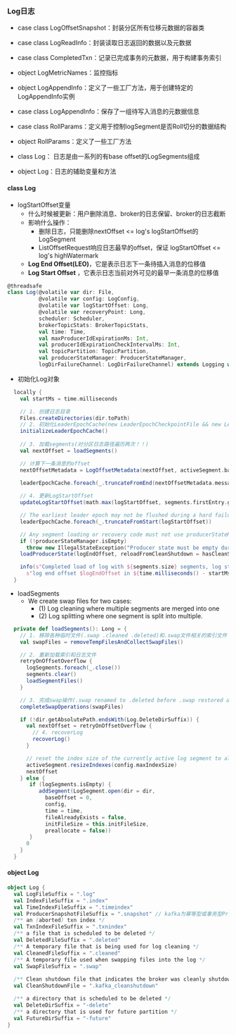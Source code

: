 ### Log日志
- case class LogOffsetSnapshot：封装分区所有位移元数据的容器类
- case class LogReadInfo：封装读取日志返回的数据以及元数据
- case class CompletedTxn：记录已完成事务的元数据，用于构建事务索引
- object LogMetricNames：监控指标

- object LogAppendInfo：定义了一些工厂方法，用于创建特定的LogAppendInfo实例
- case class LogAppendInfo：保存了一组待写入消息的元数据信息
- case class RollParams：定义用于控制logSegment是否Roll切分的数据结构
- object RollParams：定义了一些工厂方法
- class Log： 日志是由一系列的有base offset的LogSegments组成
- object Log：日志的辅助变量和方法

#### class Log
- logStartOffset变量
    - 什么时候被更新：用户删除消息、broker的日志保留、broker的日志截断
    - 影响什么操作：
        - 删除日志，只能删除nextOffset <= log's logStartOffset的LogSegment
        - ListOffsetRequest响应日志最早的offset，保证 logStartOffset <= log's highWatermark
    - **Log End Offset(LEO)**，它是表示日志下一条待插入消息的位移值
    - **Log Start Offset** ，它表示日志当前对外可见的最早一条消息的位移值  
        
```scala
@threadsafe
class Log(@volatile var dir: File, 
          @volatile var config: LogConfig,
          @volatile var logStartOffset: Long,
          @volatile var recoveryPoint: Long,
          scheduler: Scheduler,
          brokerTopicStats: BrokerTopicStats,
          val time: Time,
          val maxProducerIdExpirationMs: Int,
          val producerIdExpirationCheckIntervalMs: Int,
          val topicPartition: TopicPartition,
          val producerStateManager: ProducerStateManager,
          logDirFailureChannel: LogDirFailureChannel) extends Logging with KafkaMetricsGroup{}
```
- 初始化Log对象
```scala
  locally {
    val startMs = time.milliseconds

    // 1. 创建日志目录
    Files.createDirectories(dir.toPath)
    // 2. 初始化LeaderEpochCache(new LeaderEpochCheckpointFile && new LeaderEpochFileCache)
    initializeLeaderEpochCache()
    
    // 3. 加载segments(对分区日志路径遍历两次！！)
    val nextOffset = loadSegments()

    // 计算下一条消息的offset
    nextOffsetMetadata = LogOffsetMetadata(nextOffset, activeSegment.baseOffset, activeSegment.size)

    leaderEpochCache.foreach(_.truncateFromEnd(nextOffsetMetadata.messageOffset))
    
    // 4. 更新LogStartOffset
    updateLogStartOffset(math.max(logStartOffset, segments.firstEntry.getValue.baseOffset))

    // The earliest leader epoch may not be flushed during a hard failure. Recover it here.
    leaderEpochCache.foreach(_.truncateFromStart(logStartOffset))

    // Any segment loading or recovery code must not use producerStateManager, so that we can build the full state here from scratch.
    if (!producerStateManager.isEmpty)
      throw new IllegalStateException("Producer state must be empty during log initialization")
    loadProducerState(logEndOffset, reloadFromCleanShutdown = hasCleanShutdownFile)

    info(s"Completed load of log with ${segments.size} segments, log start offset $logStartOffset and " +
      s"log end offset $logEndOffset in ${time.milliseconds() - startMs} ms")
  }
```
- loadSegments
    - We create swap files for two cases:
        - (1) Log cleaning where multiple segments are merged into one
        - (2) Log splitting where one segment is split into multiple.
```scala
  private def loadSegments(): Long = {
    // 1. 移除各种临时文件(.swap .cleaned .deleted)和.swap文件相关的索引文件
    val swapFiles = removeTempFilesAndCollectSwapFiles()

    // 2. 重新加载索引和日志文件
    retryOnOffsetOverflow {
      logSegments.foreach(_.close())
      segments.clear()
      loadSegmentFiles()
    }

    // 3. 完成swap操作(.swap renamed to .deleted before .swap restored as the new segment file) 
    completeSwapOperations(swapFiles)

    if (!dir.getAbsolutePath.endsWith(Log.DeleteDirSuffix)) {
      val nextOffset = retryOnOffsetOverflow {
        // 4. recoverLog
        recoverLog()
      }

      // reset the index size of the currently active log segment to allow more entries
      activeSegment.resizeIndexes(config.maxIndexSize)
      nextOffset
    } else {
       if (logSegments.isEmpty) {
          addSegment(LogSegment.open(dir = dir,
            baseOffset = 0,
            config,
            time = time,
            fileAlreadyExists = false,
            initFileSize = this.initFileSize,
            preallocate = false))
       }
      0
    }
  }
```

#### object Log  
```scala
object Log {
  val LogFileSuffix = ".log"
  val IndexFileSuffix = ".index"
  val TimeIndexFileSuffix = ".timeindex"
  val ProducerSnapshotFileSuffix = ".snapshot" // kafka为幂等型或事务型Producer所做的快照文件
  /** an (aborted) txn index */
  val TxnIndexFileSuffix = ".txnindex"
  /** a file that is scheduled to be deleted */
  val DeletedFileSuffix = ".deleted"
  /** A temporary file that is being used for log cleaning */
  val CleanedFileSuffix = ".cleaned"
  /** A temporary file used when swapping files into the log */
  val SwapFileSuffix = ".swap"
  
  /** Clean shutdown file that indicates the broker was cleanly shutdown in 0.8 and higher. */
  val CleanShutdownFile = ".kafka_cleanshutdown"

  /** a directory that is scheduled to be deleted */
  val DeleteDirSuffix = "-delete"
  /** a directory that is used for future partition */
  val FutureDirSuffix = "-future"
}
```